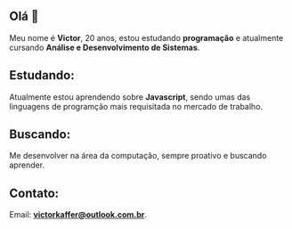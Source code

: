 ## Olá 👋 
Meu nome é **Victor**, 20 anos, estou estudando **programação** e atualmente cursando **Análise e Desenvolvimento de Sistemas**.
## Estudando:
Atualmente estou aprendendo sobre **Javascript**, sendo umas das linguagens de programção mais requisitada no mercado de trabalho.
## Buscando:
Me desenvolver na área da computação, sempre proativo e buscando aprender.
## Contato:
Email: **victorkaffer@outlook.com.br**.


<!--
**victorkaffer/victorkaffer** is a ✨ _special_ ✨ repository because its `README.md` (this file) appears on your GitHub profile.

Here are some ideas to get you started:

- 🔭 I’m currently working on ...
- 🌱 I’m currently learning ...
- 👯 I’m looking to collaborate on ...
- 🤔 I’m looking for help with ...
- 💬 Ask me about ...
- 📫 How to reach me: ...
- 😄 Pronouns: ...
- ⚡ Fun fact: ...
-->
